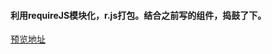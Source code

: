 #### 利用requireJS模块化，r.js打包。结合之前写的组件，捣鼓了下。
[预览地址](https://chenshangshuo.github.io/works/Wade/js/test.html)
